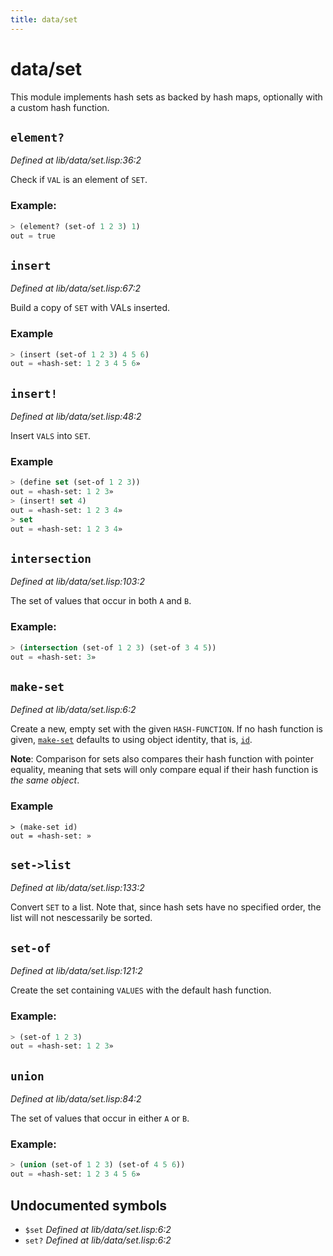 ```yaml
---
title: data/set
---
```

# data/set
This module implements hash sets as backed by hash maps, optionally
with a custom hash function.

## `element?`
*Defined at lib/data/set.lisp:36:2*

Check if `VAL` is an element of `SET`.

### Example:
```cl
> (element? (set-of 1 2 3) 1)
out = true
```

## `insert`
*Defined at lib/data/set.lisp:67:2*

Build a copy of `SET` with VALs inserted.

### Example
```cl
> (insert (set-of 1 2 3) 4 5 6)
out = «hash-set: 1 2 3 4 5 6»
```

## `insert!`
*Defined at lib/data/set.lisp:48:2*

Insert `VALS` into `SET`.

### Example
```cl
> (define set (set-of 1 2 3))
out = «hash-set: 1 2 3»
> (insert! set 4)
out = «hash-set: 1 2 3 4»
> set
out = «hash-set: 1 2 3 4»
```

## `intersection`
*Defined at lib/data/set.lisp:103:2*

The set of values that occur in both `A` and `B`.

### Example:
```cl
> (intersection (set-of 1 2 3) (set-of 3 4 5))
out = «hash-set: 3»
```

## `make-set`
*Defined at lib/data/set.lisp:6:2*

Create a new, empty set with the given `HASH-FUNCTION`. If no
hash function is given, [`make-set`](lib.data.set.md#make-set) defaults to using object
identity, that is, [`id`](lib.data.function.md#id).

**Note**: Comparison for sets also compares their hash function
with pointer equality, meaning that sets will only compare equal
if their hash function is _the same object_.

### Example
```
> (make-set id)
out = «hash-set: »
```

## `set->list`
*Defined at lib/data/set.lisp:133:2*

Convert `SET` to a list. Note that, since hash sets have no specified
order, the list will not nescessarily be sorted.

## `set-of`
*Defined at lib/data/set.lisp:121:2*

Create the set containing `VALUES` with the default hash function.

### Example:
```cl
> (set-of 1 2 3)
out = «hash-set: 1 2 3»
```

## `union`
*Defined at lib/data/set.lisp:84:2*

The set of values that occur in either `A` or `B`.

### Example:
```cl
> (union (set-of 1 2 3) (set-of 4 5 6))
out = «hash-set: 1 2 3 4 5 6»
```

## Undocumented symbols
 - `$set` *Defined at lib/data/set.lisp:6:2*
 - `set?` *Defined at lib/data/set.lisp:6:2*
